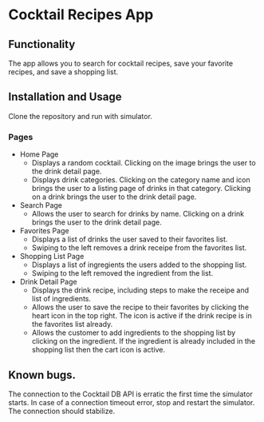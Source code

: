 # Cocktail Recipes App

## Functionality
The app allows you to search for cocktail recipes, save your favorite recipes, and save a shopping list.

## Installation and Usage
Clone the repository and run with simulator.

### Pages
* Home Page
	- Displays a random cocktail. Clicking on the image brings the user to the drink detail page.
	- Displays drink categories. Clicking on the category name and icon brings the user to a listing page of drinks in that category. Clicking on a drink brings the user to the drink detail page.
* Search Page
	- Allows the user to search for drinks by name. Clicking on a drink brings the user to the drink detail page.
* Favorites Page
	- Displays a list of drinks the user saved to their favorites list.
	- Swiping to the left removes a drink receipe from the favorites list.
* Shopping List Page
	- Displays a list of ingregients the users added to the shopping list.
	- Swiping to the left removed the ingredient from the list.
* Drink Detail Page
	- Displays the drink recipe, including steps to make the receipe and list of ingredients.
	- Allows the user to save the recipe to their favorites by clicking the heart icon in the top right. The icon is active if the drink recipe is in the favorites list already.
	- Allows the customer to add ingredients to the shopping list by clicking on the ingredient. If the ingredient is already included in the shopping list then the cart icon is active.



## Known bugs.
The connection to the Cocktail DB API is erratic the first time the simulator starts.  In case of a connection timeout error, stop and restart the simulator. The connection should stabilize.
